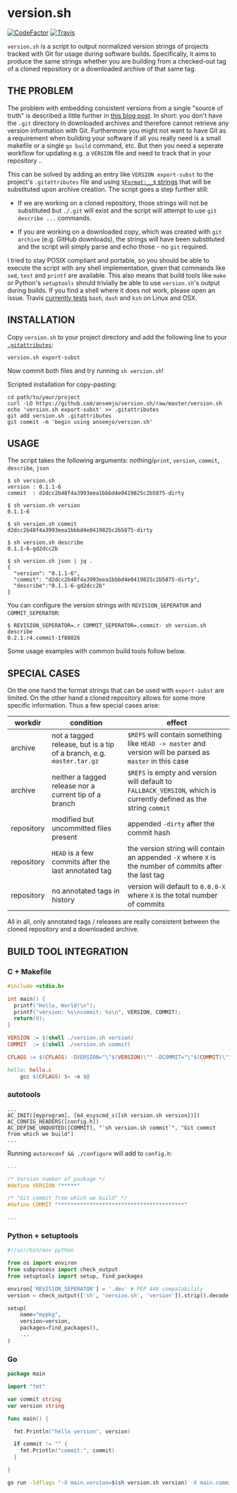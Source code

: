 # version.sh

[![CodeFactor](https://www.codefactor.io/repository/github/ansemjo/version.sh/badge)](https://www.codefactor.io/repository/github/ansemjo/version.sh)
[![Travis](https://travis-ci.com/ansemjo/version.sh.svg?branch=master)](https://travis-ci.com/ansemjo/version.sh)

`version.sh` is a script to output normalized version strings of projects tracked with Git for usage
during software builds. Specifically, it aims to produce the same strings whether you are building
from a checked-out tag of a cloned repository or a downloaded archive of that same tag.

## THE PROBLEM

The problem with embedding consistent versions from a single "source of truth" is described a little
further in
[this blog post](https://semjonov.de/post/2018-10/commit-hash-replacement-in-git-archives/). In
short: you don't have the `.git` directory in downloaded archives and therefore cannot retrieve any
version information with Git. Furthermore you might not want to have Git as a requirement when
building your software if all you really need is a small makefile or a single `go build` command,
etc. But then you need a seperate workflow for updating e.g. a `VERSION` file and need to track that
in your repository ..

This can be solved by adding an entry like `VERSION export-subst` to the project's `.gitattributes`
file and using [`$Format:__$` strings](https://git-scm.com/docs/gitattributes#_creating_an_archive)
that will be substituted upon archive creation. The script goes a step further still:

- If we are working on a cloned repository, those strings will not be substituted but `./.git` will
  exist and the script will attempt to use `git describe ...` commands.

- If you are working on a downloaded copy, which was created with `git archive` (e.g. GitHub
  downloads), the strings will have been substituted and the script will simply parse and echo
  those - no `git` required.

I tried to stay POSIX compliant and portable, so you should be able to execute the script with any
shell implementation, given that commands like `sed`, `test` and `printf` are available. This also
means that build tools like `make` or Python's `setuptools` should trivially be able to use
`version.sh`'s output during builds. If you find a shell where it does not work, please open an
issue. Travis [currently tests](https://travis-ci.com/ansemjo/version.sh) `bash`, `dash` and `ksh`
on Linux and OSX.

## INSTALLATION

Copy `version.sh` to your project directory and add the following line to your
[`.gitattributes`](https://git-scm.com/docs/gitattributes):

```
version.sh export-subst
```

Now commit both files and try running `sh version.sh`!

Scripted installation for copy-pasting:

```
cd path/to/your/project
curl -LO https://github.com/ansemjo/version.sh/raw/master/version.sh
echo 'version.sh export-subst' >> .gitattributes
git add version.sh .gitattributes
git commit -m 'begin using ansemjo/version.sh'
```

## USAGE

The script takes the following arguments: nothing/`print`, `version`, `commit`, `describe`, `json`

```
$ sh version.sh
version : 0.1.1-6
commit  : d2dcc2b48f4a3993eea1bbbd4e0419825c2b5875-dirty

$ sh version.sh version
0.1.1-6

$ sh version.sh commit
d2dcc2b48f4a3993eea1bbbd4e0419825c2b5875-dirty

$ sh version.sh describe
0.1.1-6-gd2dcc2b

$ sh version.sh json | jq .
{
  "version": "0.1.1-6",
  "commit": "d2dcc2b48f4a3993eea1bbbd4e0419825c2b5875-dirty",
  "describe":"0.1.1-6-gd2dcc2b"
}
```

You can configure the version strings with `REVISION_SEPERATOR` and `COMMIT_SEPERATOR`:

```
$ REVISION_SEPERATOR=.r COMMIT_SEPERATOR=.commit- sh version.sh describe
0.2.1.r4.commit-1f80826
```

Some usage examples with common build tools follow below.

## SPECIAL CASES

On the one hand the format strings that can be used with `export-subst` are limited. On the other
hand a cloned repository allows for some more specific information. Thus a few special cases arise:

| workdir    | condition                                                            | effect                                                                                                             |
| ---------- | -------------------------------------------------------------------- | ------------------------------------------------------------------------------------------------------------------ |
| archive    | not a tagged release, but is a tip of a branch, e.g. `master.tar.gz` | `$REFS` will contain something like `HEAD -> master` and version will be parsed as `master` in this case           |
| archive    | neither a tagged release nor a current tip of a branch               | `$REFS` is empty and version will default to `FALLBACK_VERSION`, which is currently defined as the string `commit` |
| repository | modified but uncommitted files present                               | appended `-dirty` after the commit hash                                                                            |
| repository | `HEAD` is a few commits after the last annotated tag                 | the version string will contain an appended `-X` where `X` is the number of commits after the last tag             |
| repository | no annotated tags in history                                         | version will default to `0.0.0-X` where `X` is the total number of commits                                         |

All in all, only annotated tags / releases are really consistent between the cloned repository and a
downloaded archive.

## BUILD TOOL INTEGRATION

### C + Makefile

```c
#include <stdio.h>

int main() {
  printf("Hello, World!\n");
  printf("version: %s\ncommit: %s\n", VERSION, COMMIT);
  return(0);
}
```

```makefile
VERSION := $(shell ./version.sh version)
COMMIT  := $(shell ./version.sh commit)

CFLAGS := $(CFLAGS) -DVERSION="\"$(VERSION)\"" -DCOMMIT="\"$(COMMIT)\""

hello: hello.c
	gcc $(CFLAGS) $< -o $@
```

### autotools

```
...
AC_INIT([myprogram], [m4_esyscmd_s([sh version.sh version])])
AC_CONFIG_HEADERS([config.h])
AC_DEFINE_UNQUOTED([COMMIT], "`sh version.sh commit`", "Git commit from which we build")
...
```

Running `autoreconf && ./configure` will add to `config.h`:

```h
...

/* Version number of package */
#define VERSION "*****"

/* "Git commit from which we build" */
#define COMMIT "****************************************"

...
```

### Python + setuptools

```python
#!/usr/bin/env python

from os import environ
from subprocess import check_output
from setuptools import setup, find_packages

environ['REVISION_SEPERATOR'] = '.dev' # PEP 440 compatability
version = check_output(['sh', 'version.sh', 'version']).strip().decode()

setup(
    name="mypkg",
    version=version,
    packages=find_packages(),
    ...
)
```

### Go

```go
package main

import "fmt"

var commit string
var version string

func main() {

  fmt.Println("hello version", version)

  if commit != "" {
    fmt.Println("commit:", commit)
  }

}
```

```sh
go run -ldflags "-X main.version=$(sh version.sh version) -X main.commit=$(sh version.sh commit)" hello.go
```
